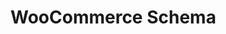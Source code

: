 # WooCommerce Schema

<!--
@gatographql-extension-todo

Add documentation for the module, to be displayed on the Modules page,
when clicking on the "View details" link.

Place images on /images folder (parallel to /docs), then reference like:

![WooCommerce banner](../../images/woocommerce-banner.jpg)
-->
